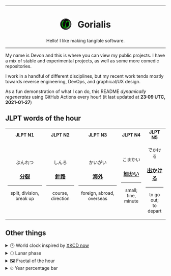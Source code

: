 ***

<h1 align="center">
<sub>
    <img src="readme/resources/avatar.png" height="36">
</sub>
&nbsp;
Gorialis
</h1>
<p align="center">
Hello! I like making tangible software.
</p>

***

My name is Devon and this is where you can view my public projects. I have a mix of stable and experimental projects, as well as some more comedic repositories.

I work in a handful of different disciplines, but my recent work tends mostly towards reverse engineering, DevOps, and graphical/UX design.

As a fun demonstration of what I can do, this README *dynamically regenerates* using GitHub Actions every hour! (it last updated at **23:09 UTC, 2021-01-27**)

<h2>JLPT words of the hour</h2>
<table>
    <tr>
        <th>JLPT N1</th>
        <th>JLPT N2</th>
        <th>JLPT N3</th>
        <th>JLPT N4</th>
        <th>JLPT N5</th>
    </tr>
    <tr>
        <td>
            <p align="center">ぶんれつ</p>
            <h3 align="center"><b><a href="https://jisho.org/search/%E5%88%86%E8%A3%82">分裂</a></b></h3>
            <hr>
            <p align="center">split,<wbr> division,<wbr> break up</p>
        </td>
        <td>
            <p align="center">しんろ</p>
            <h3 align="center"><b><a href="https://jisho.org/search/%E9%87%9D%E8%B7%AF">針路</a></b></h3>
            <hr>
            <p align="center">course,<wbr> direction</p>
        </td>
        <td>
            <p align="center">かいがい</p>
            <h3 align="center"><b><a href="https://jisho.org/search/%E6%B5%B7%E5%A4%96">海外</a></b></h3>
            <hr>
            <p align="center">foreign,<wbr> abroad,<wbr> overseas</p>
        </td>
        <td>
            <p align="center">こまかい</p>
            <h3 align="center"><b><a href="https://jisho.org/search/%E7%B4%B0%E3%81%8B%E3%81%84">細かい</a></b></h3>
            <hr>
            <p align="center">small;<br> fine,<wbr> minute</p>
        </td>
        <td>
            <p align="center">でかける</p>
            <h3 align="center"><b><a href="https://jisho.org/search/%E5%87%BA%E3%81%8B%E3%81%91%E3%82%8B">出かける</a></b></h3>
            <hr>
            <p align="center">to go out;<br> to depart</p>
        </td>
    </tr>
</table>

<h2>Other things</h2>
<details>
<summary>🕚  World clock inspired by <a href="https://xkcd.com/now">XKCD now</a></summary>

> <img src="generated/now.png" width="512">

</details>
<details>
<summary>🌕 Lunar phase</summary>

The moon is approximately 52.01% through its phase (Full Moon).

</details>
<details>
<summary>&#x1f5bc; Fractal of the hour</summary>

> <img src="generated/fractal.png" width="512">

</details>
<details>
<summary>&#x23f2; Year percentage bar</summary>
<pre><code>2021 [█▁▁▁▁▁▁▁▁▁▁▁▁▁▁▁▁▁▁▁] 7.39%</code></pre>
</details>

